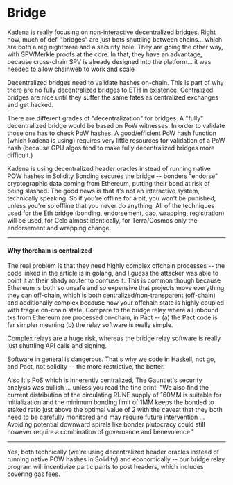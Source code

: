 # Bridge

Kadena is really focusing on non-interactive decentralized bridges. Right now, much of defi "bridges" are just bots shuttling between chains... which are both a reg nightmare and a security hole. They are going the other way, with SPV/Merkle proofs at the core. In that, they have an advantage, because cross-chain SPV is already designed into the platform... it was needed to allow chainweb to work and scale

Decentralized bridges need to validate hashes on-chain. This is part of why there are no fully decentralized bridges to ETH in existence. Centralized bridges are nice until they suffer the same fates as centralized exchanges and get hacked.

There are different grades of "decentralization" for bridges. A "fully" decentralized bridge would be based on PoW witnesses. In order to validate those one has to check PoW hashes. A good/efficient PoW hash function (which kadena is using) requires very little resources for validation of a PoW hash (because GPU algos tend to make fully decentralized bridges more difficult.)

Kadena is using decentralized header oracles instead of running native POW hashes in Solidity Bonding secures the bridge -- bonders "endorse" cryptographic data coming from Ethereum, putting their bond at risk of being slashed. The good news is that it's not an interactive system, technically speaking. So if you're offline for a bit, you won't be punished, unless you're so offline that you never do anything. All of the techniques used for the Eth bridge (bonding, endorsement, dao, wrapping, registration) will be used, for Celo almost identically, for Terra/Cosmos only the endorsement and wrapping change.

***

#### Why thorchain is centralized

The real problem is that they need highly complex offchain processes -- the code linked in the article is in golang, and I guess the attacker was able to point it at their shady router to confuse it. This is common though because Ethereum is both so unsafe and so expensive that projects move everything they can off-chain, which is both centralized/non-transparent (off-chain) and additionally complex because now your offchain state is highly coupled with fragile on-chain state. Compare to the bridge relay where all inbound txs from Ethereum are processed on-chain, in Pact -- (a) the Pact code is far simpler meaning (b) the relay software is really simple.

Complex relays are a huge risk, whereas the bridge relay software is really just shuttling API calls and signing.

Software in general is dangerous. That's why we code in Haskell, not go, and Pact, not solidity -- the more restrictive, the better.

Also It's PoS which is inherently centralized, The Gauntlet's security analysis was bullish ... unless you read the fine print: "We also find the current distribution of the circulating RUNE supply of 160MM is suitable for initialization and the minimum bonding limit of 1MM keeps the bonded to staked ratio just above the optimal value of 2 with the caveat that they both need to be carefully monitored and may require future intervention ... Avoiding potential downward spirals like bonder plutocracy could still however require a combination of governance and benevolence."

***

Yes, both technically (we're using decentralized header oracles instead of running native POW hashes in Solidity) and economically -- our bridge relay program will incentivize participants to post headers, which includes covering gas fees.
